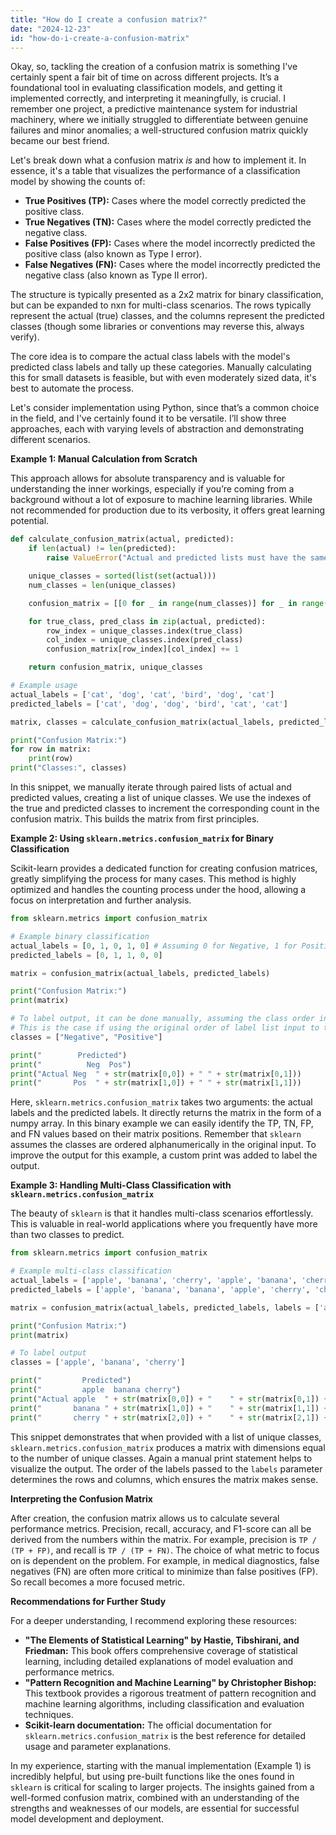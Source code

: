 ```yaml
---
title: "How do I create a confusion matrix?"
date: "2024-12-23"
id: "how-do-i-create-a-confusion-matrix"
---
```


Okay, so, tackling the creation of a confusion matrix is something I've certainly spent a fair bit of time on across different projects. It’s a foundational tool in evaluating classification models, and getting it implemented correctly, and interpreting it meaningfully, is crucial. I remember one project, a predictive maintenance system for industrial machinery, where we initially struggled to differentiate between genuine failures and minor anomalies; a well-structured confusion matrix quickly became our best friend.

Let's break down what a confusion matrix *is* and how to implement it. In essence, it's a table that visualizes the performance of a classification model by showing the counts of:

*   **True Positives (TP):** Cases where the model correctly predicted the positive class.
*   **True Negatives (TN):** Cases where the model correctly predicted the negative class.
*   **False Positives (FP):** Cases where the model incorrectly predicted the positive class (also known as Type I error).
*   **False Negatives (FN):** Cases where the model incorrectly predicted the negative class (also known as Type II error).

The structure is typically presented as a 2x2 matrix for binary classification, but can be expanded to nxn for multi-class scenarios. The rows typically represent the actual (true) classes, and the columns represent the predicted classes (though some libraries or conventions may reverse this, always verify).

The core idea is to compare the actual class labels with the model's predicted class labels and tally up these categories. Manually calculating this for small datasets is feasible, but with even moderately sized data, it's best to automate the process.

Let's consider implementation using Python, since that’s a common choice in the field, and I've certainly found it to be versatile. I’ll show three approaches, each with varying levels of abstraction and demonstrating different scenarios.

**Example 1: Manual Calculation from Scratch**

This approach allows for absolute transparency and is valuable for understanding the inner workings, especially if you’re coming from a background without a lot of exposure to machine learning libraries. While not recommended for production due to its verbosity, it offers great learning potential.

```python
def calculate_confusion_matrix(actual, predicted):
    if len(actual) != len(predicted):
        raise ValueError("Actual and predicted lists must have the same length.")

    unique_classes = sorted(list(set(actual)))
    num_classes = len(unique_classes)

    confusion_matrix = [[0 for _ in range(num_classes)] for _ in range(num_classes)]

    for true_class, pred_class in zip(actual, predicted):
        row_index = unique_classes.index(true_class)
        col_index = unique_classes.index(pred_class)
        confusion_matrix[row_index][col_index] += 1

    return confusion_matrix, unique_classes

# Example usage
actual_labels = ['cat', 'dog', 'cat', 'bird', 'dog', 'cat']
predicted_labels = ['cat', 'dog', 'dog', 'bird', 'cat', 'cat']

matrix, classes = calculate_confusion_matrix(actual_labels, predicted_labels)

print("Confusion Matrix:")
for row in matrix:
    print(row)
print("Classes:", classes)
```

In this snippet, we manually iterate through paired lists of actual and predicted values, creating a list of unique classes. We use the indexes of the true and predicted classes to increment the corresponding count in the confusion matrix. This builds the matrix from first principles.

**Example 2: Using `sklearn.metrics.confusion_matrix` for Binary Classification**

Scikit-learn provides a dedicated function for creating confusion matrices, greatly simplifying the process for many cases. This method is highly optimized and handles the counting process under the hood, allowing a focus on interpretation and further analysis.

```python
from sklearn.metrics import confusion_matrix

# Example binary classification
actual_labels = [0, 1, 0, 1, 0] # Assuming 0 for Negative, 1 for Positive
predicted_labels = [0, 1, 1, 0, 0]

matrix = confusion_matrix(actual_labels, predicted_labels)

print("Confusion Matrix:")
print(matrix)

# To label output, it can be done manually, assuming the class order in the provided lists are the same
# This is the case if using the original order of label list input to the sklearn method
classes = ["Negative", "Positive"]

print("        Predicted")
print("          Neg  Pos")
print("Actual Neg  " + str(matrix[0,0]) + " " + str(matrix[0,1]))
print("       Pos  " + str(matrix[1,0]) + " " + str(matrix[1,1]))
```

Here, `sklearn.metrics.confusion_matrix` takes two arguments: the actual labels and the predicted labels. It directly returns the matrix in the form of a numpy array. In this binary example we can easily identify the TP, TN, FP, and FN values based on their matrix positions. Remember that `sklearn` assumes the classes are ordered alphanumerically in the original input. To improve the output for this example, a custom print was added to label the output.

**Example 3: Handling Multi-Class Classification with `sklearn.metrics.confusion_matrix`**

The beauty of `sklearn` is that it handles multi-class scenarios effortlessly. This is valuable in real-world applications where you frequently have more than two classes to predict.

```python
from sklearn.metrics import confusion_matrix

# Example multi-class classification
actual_labels = ['apple', 'banana', 'cherry', 'apple', 'banana', 'cherry', 'cherry']
predicted_labels = ['apple', 'banana', 'banana', 'apple', 'cherry', 'cherry', 'cherry']

matrix = confusion_matrix(actual_labels, predicted_labels, labels = ['apple', 'banana', 'cherry'])

print("Confusion Matrix:")
print(matrix)

# To label output
classes = ['apple', 'banana', 'cherry']

print("         Predicted")
print("         apple  banana cherry")
print("Actual apple  " + str(matrix[0,0]) + "    " + str(matrix[0,1]) + "    " + str(matrix[0,2]))
print("       banana " + str(matrix[1,0]) + "    " + str(matrix[1,1]) + "    " + str(matrix[1,2]))
print("       cherry " + str(matrix[2,0]) + "    " + str(matrix[2,1]) + "    " + str(matrix[2,2]))
```

This snippet demonstrates that when provided with a list of unique classes, `sklearn.metrics.confusion_matrix` produces a matrix with dimensions equal to the number of unique classes. Again a manual print statement helps to visualize the output. The order of the labels passed to the `labels` parameter determines the rows and columns, which ensures the matrix makes sense.

**Interpreting the Confusion Matrix**

After creation, the confusion matrix allows us to calculate several performance metrics. Precision, recall, accuracy, and F1-score can all be derived from the numbers within the matrix. For example, precision is `TP / (TP + FP)`, and recall is `TP / (TP + FN)`. The choice of what metric to focus on is dependent on the problem. For example, in medical diagnostics, false negatives (FN) are often more critical to minimize than false positives (FP). So recall becomes a more focused metric.

**Recommendations for Further Study**

For a deeper understanding, I recommend exploring these resources:

*   **"The Elements of Statistical Learning" by Hastie, Tibshirani, and Friedman:** This book offers comprehensive coverage of statistical learning, including detailed explanations of model evaluation and performance metrics.
*   **"Pattern Recognition and Machine Learning" by Christopher Bishop:** This textbook provides a rigorous treatment of pattern recognition and machine learning algorithms, including classification and evaluation techniques.
*   **Scikit-learn documentation:** The official documentation for `sklearn.metrics.confusion_matrix` is the best reference for detailed usage and parameter explanations.

In my experience, starting with the manual implementation (Example 1) is incredibly helpful, but using pre-built functions like the ones found in `sklearn` is critical for scaling to larger projects. The insights gained from a well-formed confusion matrix, combined with an understanding of the strengths and weaknesses of our models, are essential for successful model development and deployment.
